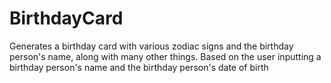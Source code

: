 # BirthdayCard
Generates a birthday card with various zodiac signs and the birthday person's name, along with many other things. 
Based on the user inputting a birthday person's name and the birthday person's date of birth
